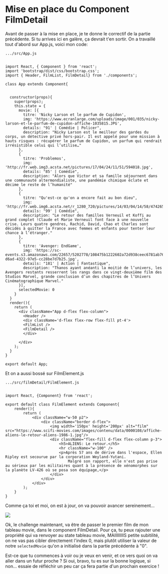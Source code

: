 <h1>Mise en place du Component FilmDetail</h1>

Avant de passer à la mise en place, je te donne le correctif de la partie précédente. Si tu arrives ici en galère, ça devrait t'en sortir.
On a travaillé tout d'abord sur App.js, voici mon code:

```
.../src/App.js 


import React, { Component } from 'react';
import 'bootstrap/dist/css/bootstrap.css';
import { Header, FilmList, FilmDetail} from './components';

class App extends Component{

  
  constructor(props){
    super(props);
    this.state = {
      movie: [{
        titre: 'Nicky Larson et le parfum de Cupidon',
        img: 'https://www.ecranlarge.com/uploads/image/001/035/nicky-larson-et-le-parfum-de-cupidon-affiche-1035815.JPG',
        details: "91' | Comédie | Policer",
        description: "Nicky Larson est le meilleur des gardes du corps, un détective privé hors-pair. Il est appelé pour une mission à hauts risques : récupérer le parfum de Cupidon, un parfum qui rendrait irrésistible celui qui l’utilise…"
      },
      {
        titre: 'Problemos',
        img: 'http://fr.web.img3.acsta.net/pictures/17/04/24/11/51/594018.jpg',
        details: "85' | Comédie",
        description: "Alors que Victor et sa famille séjournent dans une communauté altermondialiste, une pandémie chimique éclate et décime le reste de l’humanité"
      },
      {
        titre: "Qu'est-ce qu'on a encore fait au bon dieu",
        img: 'http://fr.web.img6.acsta.net/r_1280_720/pictures/14/03/04/14/58/474265.jpg',
        details: "99' | Comédie",
        description: "Le retour des familles Verneuil et Koffi au grand complet !Claude et Marie Verneuil font face à une nouvelle crise. Leurs quatre gendres, Rachid, David, Chao et Charles sont décidés à quitter la France avec femmes et enfants pour tenter leur chance à l’étranger."
      },
      {
        titre: 'Avenger: EndGame',
        img: 'https://sc-events.s3.amazonaws.com/22657/5202778/108475b1222602a72d938ceec6781ab76912bf8c9f44c43ad8ae361b13dca40b/385965b6-d6ad-4322-97e5-cc28be7d7b25.jpg',
        details: "181' | Action | Fantastique",
        description: "Thanos ayant anéanti la moitié de l’univers, les Avengers restants resserrent les rangs dans ce vingt-deuxième film des Studios Marvel, grande conclusion d’un des chapitres de l’Univers Cinématographique Marvel."
      }],
      selectedMovie: 0
    }
  }
  render(){
    return (
      <div className="App d-flex flex-column">
        <Header />
        <div className='d-flex flex-row flex-fill pt-4'>
        <FilmList />
        <FilmDetail />
        </div>
  
      </div>
    );
  }
}

export default App;
```

Et on a aussi bossé sur FilmElement.js

```
.../src/filmDetail/FilmElement.js


import React, {Component} from 'react';

export default class FilmElement extends Component{
    render(){
        return (
            <div className="w-50 p2">
                <div className="border d-flex">
                    <img width='150px' height='200px' alt="film" src="https://www.scifi-movies.com/images/contenu/data/0000108/affiche-aliens-le-retour-aliens-1986-1.jpg"/>
                    <div className="flex-fill d-flex flex-column p-3">
                        <h5>ALIENS: Le retour.</h5>
                        <hr className="w-100" />
                        <p>Après 57 ans de dérive dans l'espace, Ellen Ripley est secourue par la corporation Weyland-Yutani.
                            Malgré son rapport, elle n'est pas prise au sérieux par les militaires quant à la présence de xénomorphes sur la planète LV-426 où se posa son équipage,</p>
                    </div>
                </div>
            </div>
        );
    }
}
```

Comme ça toi et moi, on est à jour, on va pouvoir avancer sereinement...

<img src="https://youngcapital-uploads-production.s3.amazonaws.com/nl/public/Image/youngcapital/de/sol-tips/vorstellungsgesprach/image6.gif" />

Ok, le challenge maintenant, va être de passer le premier film de mon tableau movie, dans le component FilmDetail.
Pour ça, tu peux rajouter une propriété qui va renvoyer au state tableau movie, MAIIIIIIIIS petite subitilité, on ne vas pas cibler directement l'index 0, mais plutôt utiliser la valeur de notre ```selectedMovie``` qu'on a initialisé dans la partie précédente à "0".

Est-ce que tu commences à voir ou je veux en venir, et ce vers quoi on va aller dans un futur proche ?
Si oui, bravo, tu es sur la bonne logique, si non... essaie de réfléchir un peu car ça fera partie d'un prochain exercice !

